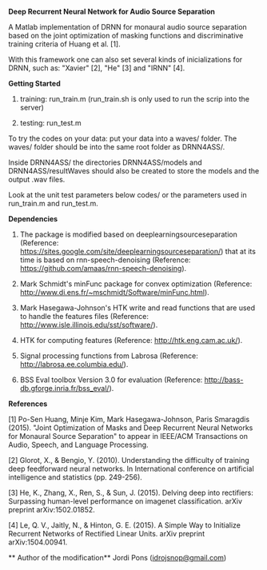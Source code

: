 **Deep Recurrent Neural Network for Audio Source Separation**

A Matlab implementation of DRNN for monaural audio source separation based on the joint optimization of masking functions and discriminative training criteria of Huang et al. [1].

With this framework one can also set several kinds of inicializations for DRNN, such as: "Xavier" [2], "He" [3] and "IRNN" [4].

**Getting Started**

1. training: run_train.m (run_train.sh is only used to run the scrip into the server)
 
2. testing: run_test.m

To try the codes on your data: put your data into a waves/ folder. The waves/ folder should be into the same root folder as DRNN4ASS/.

Inside DRNN4ASS/ the directories DRNN4ASS/models and DRNN4ASS/resultWaves should also be created to store the models and the output .wav files.

Look at the unit test parameters below codes/ or the parameters used in run_train.m and run_test.m. 

**Dependencies**

1. The package is modified based on deeplearningsourceseparation (Reference: https://sites.google.com/site/deeplearningsourceseparation/) that at its time is based on rnn-speech-denoising (Reference: https://github.com/amaas/rnn-speech-denoising).

2. Mark Schmidt's minFunc package for convex optimization (Reference: http://www.di.ens.fr/~mschmidt/Software/minFunc.html).

3. Mark Hasegawa-Johnson's HTK write and read functions that are used to handle the features files (Reference: http://www.isle.illinois.edu/sst/software/).

4. HTK for computing features (Reference: http://htk.eng.cam.ac.uk/).

5. Signal processing functions from Labrosa (Reference: http://labrosa.ee.columbia.edu/).

6. BSS Eval toolbox Version 3.0 for evaluation (Reference: http://bass-db.gforge.inria.fr/bss_eval/).

**References**

[1] Po-Sen Huang, Minje Kim, Mark Hasegawa-Johnson, Paris Smaragdis (2015). "Joint Optimization of Masks and Deep Recurrent Neural Networks for Monaural Source Separation" to appear in IEEE/ACM Transactions on Audio, Speech, and Language Processing.

[2] Glorot, X., & Bengio, Y. (2010). Understanding the difficulty of training deep feedforward neural networks. In International conference on artificial intelligence and statistics (pp. 249-256).

[3] He, K., Zhang, X., Ren, S., & Sun, J. (2015). Delving deep into rectifiers: Surpassing human-level performance on imagenet classification. arXiv preprint arXiv:1502.01852.

[4] Le, Q. V., Jaitly, N., & Hinton, G. E. (2015). A Simple Way to Initialize Recurrent Networks of Rectified Linear Units. arXiv preprint arXiv:1504.00941.

** Author of the modification**
Jordi Pons (idrojsnop@gmail.com)
